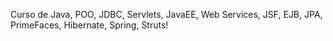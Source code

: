 Curso de Java, POO, JDBC, Servlets, JavaEE, Web Services, JSF, EJB, JPA, PrimeFaces, Hibernate, Spring, Struts!